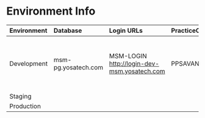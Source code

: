 # Environment Info

| Environment | Database | Login URLs | PracticeCode | UserCode | Password | API URLs
| :-----------| :-----   | :--------- | :------------| :------ | :---------- | :----------
|Development|msm-pg.yosatech.com|MSM-LOGIN http://login-dev-msm.yosatech.com|PPSAVANI01|jivrajmehta|admin@admin1234|API-Gateway http://msm-api.yosatech.com MSM-PM http://msm-pm-dev-msm.yosatech.com
|Staging|
|Production|

